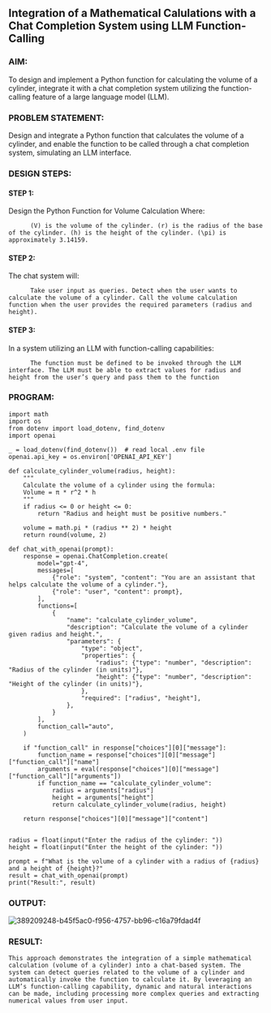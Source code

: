 ## Integration of a Mathematical Calulations with a Chat Completion System using LLM Function-Calling

### AIM:
   To design and implement a Python function for calculating the volume of a cylinder, integrate it with a chat completion system utilizing the function-calling feature of a large language model (LLM).

### PROBLEM STATEMENT:
   Design and integrate a Python function that calculates the volume of a cylinder, and enable the function to be called through a chat completion system, simulating an LLM interface.

### DESIGN STEPS:

#### STEP 1:
   Design the Python Function for Volume Calculation Where:

          (V) is the volume of the cylinder. (r) is the radius of the base of the cylinder. (h) is the height of the cylinder. (\pi) is approximately 3.14159.
#### STEP 2:
   The chat system will:

          Take user input as queries. Detect when the user wants to calculate the volume of a cylinder. Call the volume calculation function when the user provides the required parameters (radius and height).
#### STEP 3:
  In a system utilizing an LLM with function-calling capabilities:

          The function must be defined to be invoked through the LLM interface. The LLM must be able to extract values for radius and height from the user’s query and pass them to the function 

### PROGRAM:
```
import math
import os
from dotenv import load_dotenv, find_dotenv
import openai

_ = load_dotenv(find_dotenv())  # read local .env file
openai.api_key = os.environ['OPENAI_API_KEY']

def calculate_cylinder_volume(radius, height):
    """
    Calculate the volume of a cylinder using the formula:
    Volume = π * r^2 * h
    """
    if radius <= 0 or height <= 0:
        return "Radius and height must be positive numbers."
    
    volume = math.pi * (radius ** 2) * height
    return round(volume, 2)

def chat_with_openai(prompt):
    response = openai.ChatCompletion.create(
        model="gpt-4",
        messages=[
            {"role": "system", "content": "You are an assistant that helps calculate the volume of a cylinder."},
            {"role": "user", "content": prompt},
        ],
        functions=[
            {
                "name": "calculate_cylinder_volume",
                "description": "Calculate the volume of a cylinder given radius and height.",
                "parameters": {
                    "type": "object",
                    "properties": {
                        "radius": {"type": "number", "description": "Radius of the cylinder (in units)"},
                        "height": {"type": "number", "description": "Height of the cylinder (in units)"},
                    },
                    "required": ["radius", "height"],
                },
            }
        ],
        function_call="auto",  
    )
    
    if "function_call" in response["choices"][0]["message"]:
        function_name = response["choices"][0]["message"]["function_call"]["name"]
        arguments = eval(response["choices"][0]["message"]["function_call"]["arguments"])
        if function_name == "calculate_cylinder_volume":
            radius = arguments["radius"]
            height = arguments["height"]
            return calculate_cylinder_volume(radius, height)
    
    return response["choices"][0]["message"]["content"]


radius = float(input("Enter the radius of the cylinder: "))
height = float(input("Enter the height of the cylinder: "))

prompt = f"What is the volume of a cylinder with a radius of {radius} and a height of {height}?"
result = chat_with_openai(prompt)
print("Result:", result)

```
### OUTPUT:
![389209248-b45f5ac0-f956-4757-bb96-c16a79fdad4f](https://github.com/user-attachments/assets/793058b0-67ea-4aa0-91b7-26509e89e881)


### RESULT:
    This approach demonstrates the integration of a simple mathematical calculation (volume of a cylinder) into a chat-based system. The system can detect queries related to the volume of a cylinder and automatically invoke the function to calculate it. By leveraging an LLM’s function-calling capability, dynamic and natural interactions can be made, including processing more complex queries and extracting numerical values from user input.

